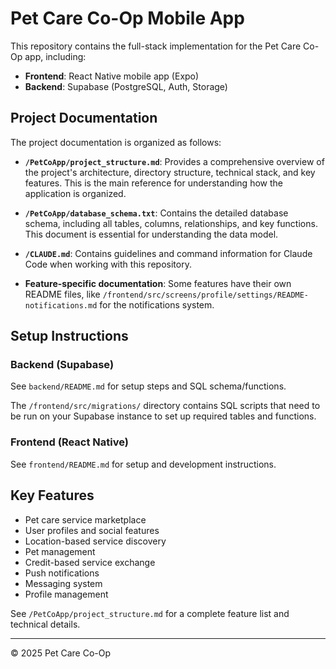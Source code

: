 # Pet Care Co-Op Mobile App

This repository contains the full-stack implementation for the Pet Care Co-Op app, including:

- **Frontend**: React Native mobile app (Expo)
- **Backend**: Supabase (PostgreSQL, Auth, Storage)

## Project Documentation

The project documentation is organized as follows:

- **`/PetCoApp/project_structure.md`**: Provides a comprehensive overview of the project's architecture, directory structure, technical stack, and key features. This is the main reference for understanding how the application is organized.

- **`/PetCoApp/database_schema.txt`**: Contains the detailed database schema, including all tables, columns, relationships, and key functions. This document is essential for understanding the data model.

- **`/CLAUDE.md`**: Contains guidelines and command information for Claude Code when working with this repository.

- **Feature-specific documentation**: Some features have their own README files, like `/frontend/src/screens/profile/settings/README-notifications.md` for the notifications system.

## Setup Instructions

### Backend (Supabase)
See `backend/README.md` for setup steps and SQL schema/functions.

The `/frontend/src/migrations/` directory contains SQL scripts that need to be run on your Supabase instance to set up required tables and functions.

### Frontend (React Native)
See `frontend/README.md` for setup and development instructions.

## Key Features

- Pet care service marketplace
- User profiles and social features
- Location-based service discovery
- Pet management
- Credit-based service exchange
- Push notifications
- Messaging system
- Profile management

See `/PetCoApp/project_structure.md` for a complete feature list and technical details.

---

© 2025 Pet Care Co-Op
